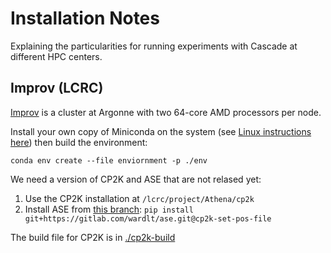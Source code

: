 # Installation Notes

Explaining the particularities for running experiments with Cascade at different HPC centers.

## Improv (LCRC)

[Improv](https://www.lcrc.anl.gov/systems/improv) is a cluster at Argonne with two 64-core AMD processors per node.

Install your own copy of Miniconda on the system (see [Linux instructions here](https://docs.anaconda.com/free/miniconda/miniconda-install/))
then build the environment:

```commandline
conda env create --file enviornment -p ./env
```

We need a version of CP2K and ASE that are not relased yet:

1. Use the CP2K installation at `/lcrc/project/Athena/cp2k`
2. Install ASE from [this branch](https://gitlab.com/WardLT/ase/-/tree/cp2k-set-pos-file): `pip install git+https://gitlab.com/wardlt/ase.git@cp2k-set-pos-file`

The build file for CP2K is in [./cp2k-build](./cp2k-build)
